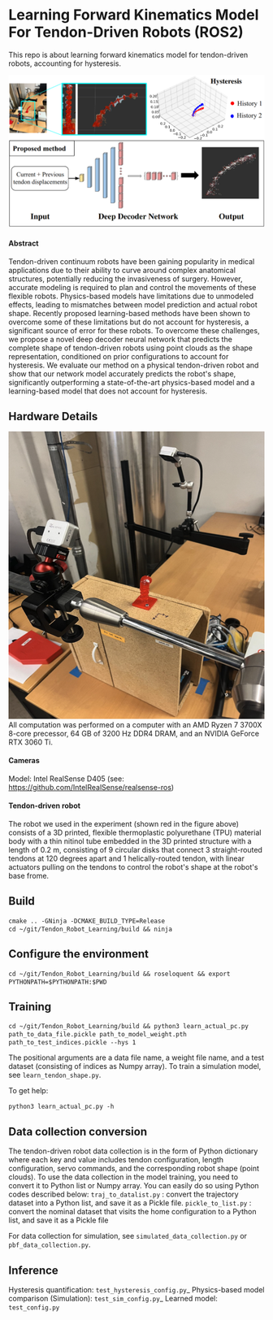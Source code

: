 # Learning Forward Kinematics Model For Tendon-Driven Robots (ROS2)
This repo is about learning forward kinematics model for tendon-driven robots, accounting for hysteresis.

![alt text](figures/intro.jpg?raw=true "Title")
#### Abstract
Tendon-driven continuum robots have been gaining popularity in medical applications due to their ability to curve around complex anatomical structures, potentially reducing the invasiveness of surgery. However, accurate modeling is required to plan and control the movements of these flexible robots. Physics-based models have limitations due to unmodeled effects, leading to mismatches between model prediction and actual robot shape. Recently proposed learning-based methods have been shown to overcome some of these limitations but do not account for hysteresis, a significant source of error for these robots. To overcome these challenges, we propose a novel deep decoder neural network that predicts the complete shape of tendon-driven robots using point clouds as the shape representation, conditioned on prior configurations to account for hysteresis. We evaluate our method on a physical tendon-driven robot and show that our network model accurately predicts the robot's shape, significantly outperforming a state-of-the-art physics-based model and a learning-based model that does not account for hysteresis.


## Hardware Details
![alt text](figures/setup.jpg?raw=true "Title")
All computation was performed on a computer with an AMD Ryzen 7 3700X 8-core precessor, 64 GB of 3200 Hz DDR4 DRAM, and an NVIDIA GeForce RTX 3060 Ti.

#### Cameras
Model: Intel RealSense D405 (see: https://github.com/IntelRealSense/realsense-ros)

#### Tendon-driven robot
The robot we used in the experiment (shown red in the figure above) consists of a 3D printed, flexible thermoplastic polyurethane (TPU) material body with a thin nitinol tube embedded in the 3D printed structure with a length of 0.2 m, consisting of 9 circular disks that connect 3 straight-routed tendons at 120 degrees apart and 1 helically-routed tendon, with linear actuators pulling on the tendons to control the robot's shape at the robot's base frome.


## Build

```
cmake .. -GNinja -DCMAKE_BUILD_TYPE=Release
cd ~/git/Tendon_Robot_Learning/build && ninja
```

## Configure the environment
```
cd ~/git/Tendon_Robot_Learning/build && roseloquent && export PYTHONPATH=$PYTHONPATH:$PWD
```
## Training
```
cd ~/git/Tendon_Robot_Learning/build && python3 learn_actual_pc.py path_to_data_file.pickle path_to_model_weight.pth path_to_test_indices.pickle --hys 1   
```
The positional arguments are a data file name, a weight file name, and a test dataset (consisting of indices as Numpy array). 
To train a simulation model, see `learn_tendon_shape.py`.

To get help:
```
python3 learn_actual_pc.py -h
```

## Data collection conversion

The tendon-driven robot data collection is in the form of Python dictionary where each key and value includes tendon configuration, length configuration, servo commands, and the corresponding robot shape (point clouds). To use the data collection in the model training, you need to convert it to Python list or Numpy array. You can easily do so using Python codes described below:
`traj_to_datalist.py` : convert the trajectory dataset into a Python list, and save it as a Pickle file.
`pickle_to_list.py` : convert the nominal dataset that visits the home configuration to a Python list, and save it as a Pickle file

For data collection for simulation, see `simulated_data_collection.py` or `pbf_data_collection.py`.

## Inference

Hysteresis quantification: `test_hysteresis_config.py`_
Physics-based model comparison (Simulation): `test_sim_config.py`_
Learned model: `test_config.py`



